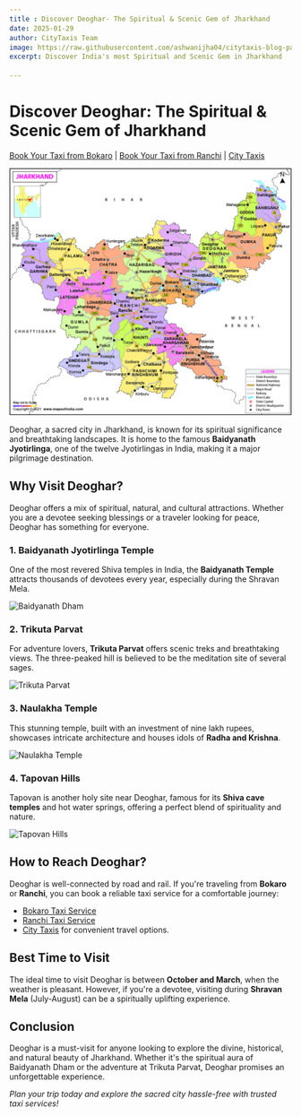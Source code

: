 ```yaml
---
title : Discover Deoghar- The Spiritual & Scenic Gem of Jharkhand
date: 2025-01-29  
author: CityTaxis Team  
image: https://raw.githubusercontent.com/ashwanijha04/citytaxis-blog-page/main/images/deoghar-temple-jharkhand.jpg
excerpt: Discover India's most Spiritual and Scenic Gem in Jharkhand  

---
```


# Discover Deoghar: The Spiritual & Scenic Gem of Jharkhand

[Book Your Taxi from Bokaro](https://citytaxis.in/bokaro-taxi-service) | [Book Your Taxi from Ranchi](https://citytaxis.in/ranchi-taxi-service) | [City Taxis](https://citytaxis.in/)

![Deoghar Temple](https://raw.githubusercontent.com/ashwanijha04/citytaxis-blog-page/main/images/d2.jpg)

Deoghar, a sacred city in Jharkhand, is known for its spiritual significance and breathtaking landscapes. It is home to the famous **Baidyanath Jyotirlinga**, one of the twelve Jyotirlingas in India, making it a major pilgrimage destination.

## Why Visit Deoghar?

Deoghar offers a mix of spiritual, natural, and cultural attractions. Whether you are a devotee seeking blessings or a traveler looking for peace, Deoghar has something for everyone.

### 1. **Baidyanath Jyotirlinga Temple**

One of the most revered Shiva temples in India, the **Baidyanath Temple** attracts thousands of devotees every year, especially during the Shravan Mela.

![Baidyanath Dham](https://upload.wikimedia.org/wikipedia/commons/4/4a/Baidyanath_Temple_Complex.jpg)

### 2. **Trikuta Parvat**

For adventure lovers, **Trikuta Parvat** offers scenic treks and breathtaking views. The three-peaked hill is believed to be the meditation site of several sages.

![Trikuta Parvat](https://upload.wikimedia.org/wikipedia/commons/e/e6/Trikuta_Parvat_Deoghar.jpg)

### 3. **Naulakha Temple**

This stunning temple, built with an investment of nine lakh rupees, showcases intricate architecture and houses idols of **Radha and Krishna**.

![Naulakha Temple](https://upload.wikimedia.org/wikipedia/commons/3/37/Naulakha_Temple_Deoghar.jpg)

### 4. **Tapovan Hills**

Tapovan is another holy site near Deoghar, famous for its **Shiva cave temples** and hot water springs, offering a perfect blend of spirituality and nature.

![Tapovan Hills](https://upload.wikimedia.org/wikipedia/commons/d/d6/Tapovan_Hills_Deoghar.jpg)

## How to Reach Deoghar?

Deoghar is well-connected by road and rail. If you're traveling from **Bokaro** or **Ranchi**, you can book a reliable taxi service for a comfortable journey:

- [Bokaro Taxi Service](https://citytaxis.in/bokaro-taxi-service)
- [Ranchi Taxi Service](https://citytaxis.in/ranchi-taxi-service)
- [City Taxis](https://citytaxis.in/) for convenient travel options.

## Best Time to Visit

The ideal time to visit Deoghar is between **October and March**, when the weather is pleasant. However, if you're a devotee, visiting during **Shravan Mela** (July-August) can be a spiritually uplifting experience.

## Conclusion

Deoghar is a must-visit for anyone looking to explore the divine, historical, and natural beauty of Jharkhand. Whether it's the spiritual aura of Baidyanath Dham or the adventure at Trikuta Parvat, Deoghar promises an unforgettable experience.

*Plan your trip today and explore the sacred city hassle-free with trusted taxi services!*

